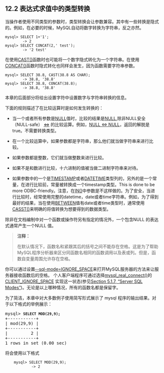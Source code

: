 ## 12.2 表达式求值中的类型转换

当操作者使用不同类型的参数时，类型转换会让参数兼容。其中有一些转换是隐式的。例如，在必要的时候，MySQL自动将数字转换为字符串，反之亦然。

	mysql> SELECT 1+'1';
			-> 2
	mysql> SELECT CONCAT(2,' test');
			-> '2 test'

在使用[CAST()](#)函数时也可能将一个数字隐式转化为一个字符串。在使用[CONCAT()](#)函数时隐式转化也同样会发生，因为函数需要字符串参数。

	mysql> SELECT 38.8, CAST(38.8 AS CHAR);
			-> 38.8, '38.8'
	mysql> SELECT 38.8, CONCAT(38.8);
			-> 38.8, '38.8'

本章的后面部分将给出设置字符中设置数字与字符串转换的信息。

下面的规则描述了在比较运算时是如何发生转换的：

* 当一个或者所有参数是[NULL](#)值时，比较的结果是[NULL](#),除非NULL安全（NULL-safe） [<=>](#) 的比较运算。例如，[NULL <=> NULL](#)，返回的解脱是true。不需要转换类型。

* 在一个比较运算中，如果参数都是字符串，那么他们就当做字符串来进行比较。

* 如果参数都是整数，它们就当做整数来进行比较。

* 如果不是和数进行比较，十六进制的值被当做二进制字符串来对待。

* 如果参数中的一个是[TIMESTAMP](#)或者[DATETIME](#)类型列的，另外的是一个常量，在进行比较前，常量被转换成一个timestamp类型。This is done to be more ODBC-friendly。注意，在[IN()](#)中参数是不这样做的。为了安全，当进行比较时，经常使用完整的datetime，date或者time字符串。例如，为了得到最好的结果，当在使用[BETWEEN](#)值有date或者time类型时，通常使用[CASST()](#)来明确的将值转换为想要得到的数据类型。

除非在文档编制中对一个函数或操作符另有指定的情况外，一个包含NULL 的表达式通常产生一个NULL 值。

> **注释：**
> 
> 在默认情况下，函数名和紧跟其后的括号之间不能存在空格。这是为了帮助MySQL程序分析器来区分同函数名相同的函数调用以及表或列。但是，函数自变量周围允许存在空格。

你可以通过设置[--sql-mode=IGNORE_SPACE](#)来打开MySQL服务器的方法来让服务器接收函数后的空格。 个人客户端程序可通过选择[mysql_real_connect()](#)的[CLIENT_IGNORE_SPACE](#) 实现这一状态(参见[Section 5.1.7, “Server SQL Modes”](#))。无论是以上哪种情况，所有的函数名都是保留字。

为了简洁，本章中对大多数例子使用简写形式展示了 mysql 程序的输出结果。对于以下格式的举例展示：

<pre class="programlisting">mysql&gt; <strong class="userinput"><code>SELECT MOD(29,9);</code></strong>
+-----------+
| mod(29,9) |
+-----------+
|         2 |
+-----------+
1 rows in set (0.00 sec)
</pre>

将会使用以下格式

		mysql> SELECT MOD(29,9);
        		-> 2
